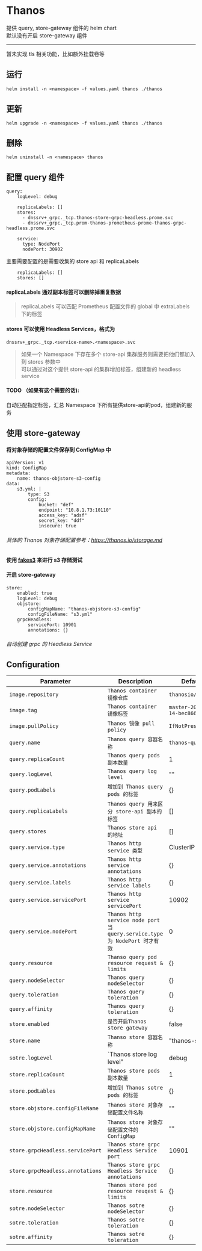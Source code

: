 # Thanos
提供 query, store-gateway 组件的 helm chart  
默认没有开启 store-gateway 组件

---

暂未实现 tls 相关功能，比如额外挂载卷等


## 运行

```
helm install -n <namespace> -f values.yaml thanos ./thanos 
```
## 更新

```
helm upgrade -n <namespace> -f values.yaml thanos ./thanos
```

## 删除

```
helm uninstall -n <namespace> thanos
```


## 配置 query 组件

```
query:
    logLevel: debug

    replicaLabels: []
    stores:
      - dnssrv+_grpc._tcp.thanos-store-grpc-headless.prome.svc
      - dnssrv+_grpc._tcp.prom-thanos-prometheus-prome-thanos-grpc-headless.prome.svc

    service:
      type: NodePort
      nodePort: 30902
```

主要需要配置的是需要收集的 store api 和 replicaLabels

```
    replicaLabels: []
    stores: []
```

#### replicaLabels 通过副本标签可以删除掉重复数据    
> replicaLabels 可以匹配 Prometheus 配置文件的 global 中 extraLabels 下的标签


#### stores 可以使用 Headless Services，格式为
```
dnssrv+_grpc._tcp.<service-name>.<namespace>.svc
```

> 如果一个 Namespace 下存在多个 store-api 集群服务则需要把他们都加入到 stores 参数中  
> 可以通过对这个提供 store-api 的集群增加标签，组建新的 headless service

#### TODO （如果有这个需要的话):
自动匹配指定标签，汇总 Namespace 下所有提供store-api的pod，组建新的服务

## 使用 store-gateway
#### 将对象存储的配置文件保存到 ConfigMap 中

```
apiVersion: v1
kind: ConfigMap
metadata:
    name: thanos-objstore-s3-config
data:
    s3.yml: |
        type: S3
        config:
            bucket: "def"
            endpoint: "10.8.1.73:10110"
            access_key: "adsf"
            secret_key: "ddf"
            insecure: true
```
###### 具体的 Thanos 对象存储配置参考：https://thanos.io/storage.md
#### 使用 [fakes3](https://github.com/jubos/fake-s3) 来进行 s3 存储测试
#### 开启 store-gateway
```
store:
    enabled: true
    logLevel: debug
    objstore:
        configMapName: "thanos-objstore-s3-config"
        configFileName: "s3.yml"
    grpcHeadless:
        servicePort: 10901
        annotations: {}
```
###### 自动创建 grpc 的 Headless Service

## Configuration
Parameter | Description | Default
--------- | ----------- | -------
`image.repository` | `Thanos container 镜像仓库` | `thanosio/thanos`
`image.tag` | `Thanos container 镜像标签` | `master-2019-12-14-bec86666`
`image.pullPolicy` | `Thanos 镜像 pull policy` | `IfNotPresent`
`query.name` | `Thanos query 容器名称` | `thanos-query`
`query.replicaCount` | `Thanos query pods 副本数量` | 1
`query.logLevel` | `Thanos query log level` | ""
`query.podLabels` | `增加到 Thanos query pods 的标签` | {}
`query.replicaLabels` | `Thanos query 用来区分 store-api 副本的标签` | []
`query.stores` | `Thanos store api 的地址` | []
`query.service.type` | `Thanos http service 类型` | ClusterIP
`query.service.annotations` | `Thanos http service annotations` | {}
`query.service.labels` | `Thanos http service labels` | {}
`query.service.servicePort` | `Thanos http service servicePort` | 10902
`query.service.nodePort` | `Thanos http service node port 当 query.service.type 为 NodePort 时才有效` | 0
`query.resource` | `Thanso query pod resource request & limits` | {}
`query.nodeSelector` | `Thanos query nodeSelector` | {}
`query.toleration` | `Thanos query toleration` | {}
`query.affinity` | `Thanos query toleration` | {}
`store.enabled` | `是否开启Thanos store gateway` | false
`store.name` | `Thanso store 容器名称` | "thanos-store"
`sotre.logLevel` | `Thanos store log level" | debug
`store.replicaCount` | `Thanos store pods 副本数量` | 1
`store.podLables` | `增加到 Thanos sotre pods 的标签` | {}
`store.objstore.configFileName` | `Thanos store 对象存储配置文件名称` | ""
`store.objstore.configMapName` | `Thanos store 对象存储配置文件的ConfigMap` | ""
`store.grpcHeadless.servicePort` | `Thanos store grpc Headless Service port` | 10901
`store.grpcHeadless.annotations` | `Thanos store grpc Headless Service annotations` | {}
`store.resource` | `Thanos store pod resource reuqest & limits` | {}
`sotre.nodeSelector` | `Thanos sotre nodeSelector` | {}
`sotre.toleration` | `Thanos sotre toleration` | {}
`sotre.affinity` | `Thanos sotre toleration` | {}
